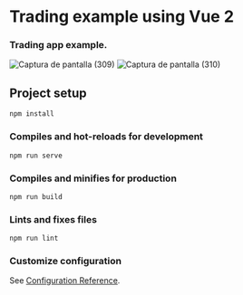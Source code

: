 # Trading example using Vue 2

### Trading app example.


![Captura de pantalla (309)](https://user-images.githubusercontent.com/54336195/215652871-a815573e-0e90-4211-a33c-0166c68000d0.png)
![Captura de pantalla (310)](https://user-images.githubusercontent.com/54336195/215652880-f0264b8f-1730-45ad-a473-6461b4dccb67.png)


## Project setup
```
npm install
```

### Compiles and hot-reloads for development
```
npm run serve
```

### Compiles and minifies for production
```
npm run build
```

### Lints and fixes files
```
npm run lint
```

### Customize configuration
See [Configuration Reference](https://cli.vuejs.org/config/).
